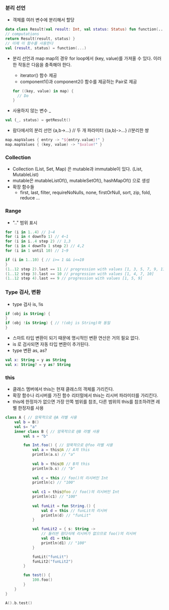 ### 분리 선언
- 객체를 여러 변수에 분리해서 할당
```kotlin
data class Result(val result: Int, val status: Status) fun function(...): Result {
// computations
return Result(result, status) }
// 이제 이 함수를 사용한다
val (result, status) = function(...)
```

- 분리 선언과 map 
map의 경우 for loop에서 (key, value)를 가져올 수 있다. 
이러한 작동은 다음을 충족해야 한다.

  - iterator() 함수 제공
  - component1()과 component2() 함수를 제공하는 Pair로 제공
  ```kotlin
  for ((key, value) in map) { 
    // Do
  }
  ```
  
- 사용하지 않는 변수 _
```kotlin
val (_, status) = getResult()
```

- 람다에서의 분리 선언
  {a,b->...} // 두 개 파라미터 
  {(a,b)->...} //분리한 쌍
```kotlin
map.mapValues { entry -> "${entry.value}!" }
map.mapValues { (key, value) -> "$value!" }
```

### Collection
- Collection (List, Set, Map) 은 mutable과 immutable이 있다. (List<Int>, MutableList<Int>)
- mutable은 mutableListOf(), mutableSetOf(), hashMapOf() 으로 생성
- 확장 함수들
  - first, last, filter, requireNoNulls, none, firstOrNull, sort, zip, fold, reduce ...
  
### Range
- ".." 범위 표시
```kotlin
for (i in 1..4) // 1~4
for (i in 4 downTo 1) // 4~1
for (i in i..4 step 2) // 1,3
for (i in 4 downTo 1 step 2) // 4,2
for (i in 1 until 10) // 1~9

if (i in 1..10) { // i>= 1 && i<=10
}
(1..12 step 2).last == 11 // progression with values [1, 3, 5, 7, 9, 11] 
(1..12 step 3).last == 10 // progression with values [1, 4, 7, 10] 
(1..12 step 4).last == 9 // progression with values [1, 5, 9]
```

### Type 검사, 변환
- type 검사 is, !is
```kotlin
if (obj is String) {
}
if (obj !is String) { // !(obj is String)와 동일
}
```
  - 스마트 타입 변환이 되기 때문에 명시적인 변환 연산은 거의 필요 없다.
  - is 로 검사되면 자동 타입 변환이 추가된다.
- type 변환 as, as?
```kotlin
val x: String = y as String
val x: String? = y as? String
```

### this
- 클래스 멤버에서 this는 현재 클래스의 객체를 가리킨다.
- 확장 함수나 리시버를 가진 함수 리터럴에서 this는 리시버 파라미터를 가리킨다.
- this에 한정자가 없으면 가장 안쪽 범위를 참조, 다른 범위의 this를 참조하려면 레벨 한정자를 사용

```kotlin
class A { // 암묵적으로 @A 라벨 사용
    val b = B()
    val s= "a"
    inner class B { // 암묵적으로 @B 라벨 사용
        val s = "b"

        fun Int.foo() { // 암묵적으로 @foo 라벨 사용
            val a = this@A // A의 this
            println(a.s) // "a"
            
            val b = this@B // B의 this
            println(b.s) // "b"
            
            val c = this // foo()의 리시버인 Int
            println(c) // "100"
            
            val c1 = this@foo // foo()의 리시버인 Int
            println(c1) // "100"
            
            val funLit = fun String.() {
                val d = this // funLit의 리시버
                println(d) // "funLit"
            }

            val funLit2 = { s: String ->
                // 둘러싼 람다식에 리시버가 없으므로 foo()의 리시버
                val d1 = this
                println(d1) // "100"
            }

            funLit("funLit")
            funLit2("funLit2")
        }

        fun test() {
            100.foo()
        }
    }
}

A().b.test()
```
